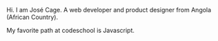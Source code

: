 Hi. I am José Cage. A web developer and product designer from Angola (African Country).

My favorite path  at codeschool is Javascript.
